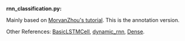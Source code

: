 **rnn_classification.py:** 

Mainly based on [MorvanZhou's tutorial](https://github.com/MorvanZhou/Tensorflow-Tutorial/blob/master/tutorial-contents/402_RNN_classification.py). This is the annotation version.

Other References:
[BasicLSTMCell](https://tensorflow.google.cn/api_docs/python/tf/contrib/rnn/BasicLSTMCell),
[dynamic_rnn](https://www.tensorflow.org/api_docs/python/tf/nn/dynamic_rnn),
[Dense](https://www.tensorflow.org/api_docs/python/tf/layers/Dense).
